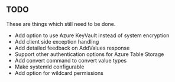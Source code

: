 ## TODO

These are things which still need to be done.

- Add option to use Azure KeyVault instead of system encryption
- Add client side exception handling
- Add detailed feedback on AddValues response
- Support other authentication options for Azure Table Storage
- Add convert command to convert value types
- Make systemId configurable
- Add option for wildcard permissions
